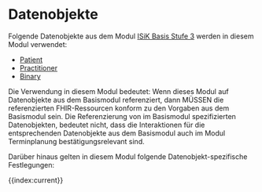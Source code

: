 # Datenobjekte

Folgende Datenobjekte aus dem Modul [ISiK Basis Stufe 3](https://simplifier.net/guide/isik-basis-v4?version=current) werden in diesem Modul verwendet:
* [Patient](https://simplifier.net/guide/isik-basis-v4/ImplementationGuide-markdown-Datenobjekte-Datenobjekte_Patient?version=current)
* [Practitioner](https://simplifier.net/guide/isik-basis-v4/markdown-Datenobjekte-Datenobjekte_PersonImGesundheitsberuf?version=current)
* [Binary](https://simplifier.net/guide/isik-basis-v4/ImplementationGuide-markdown-Datenobjekte-Datenobjekte_Binary?version=current)

Die Verwendung in diesem Modul bedeutet:
Wenn dieses Modul auf Datenobjekte aus dem Basismodul referenziert, dann MÜSSEN die referenzierten FHIR-Ressourcen konform zu den Vorgaben aus dem Basismodul sein. 
Die Referenzierung von im Basismodul spezifizierten Datenobjekten, bedeutet nicht, dass die Interaktionen für die entsprechenden Datenobjekte aus dem Basismodul auch im Modul Terminplanung bestätigungsrelevant sind.

Darüber hinaus gelten in diesem Modul folgende Datenobjekt-spezifische Festlegungen:

{{index:current}}
